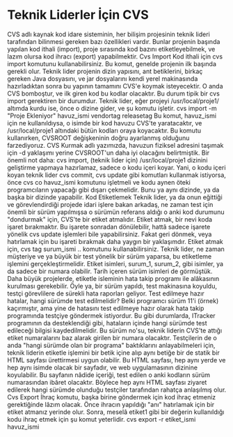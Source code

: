 # Teknik Liderler İçin CVS

CVS adlı kaynak kod idare sisteminin, her bilişim projesinin teknik
lideri tarafından bilinmesi gereken bazı özellikleri vardır. Bunlar
projenin başında yapılan kod ithali (import), proje sırasında kod
bazını etiketleyebilmek, ve lazım olursa kod ihracı (export)
yapabilmektir.  Cvs Import Kod ithali için cvs import komutunu
kullanabilirsiniz. Bu komut, genelde projenin ilk başında gerekli
olur. Teknik lider projenin dizin yapısını, ant betiklerini, birkaç
gereken Java dosyasını, ve jar dosyalarını kendi yerel makinasında
hazırladıktan sonra bu yapının tamamını CVS'e koymak isteyecektir. O
anda CVS bomboştur, ve ilk giren kod bu kodlar olacaktır.  Bu durum
tipik bir cvs import gerektiren bir durumdur. Teknik lider, eğer
projeyi /usr/local/proje1/ altımda kurdu ise, önce o dizine gider, ve
şu komutu işletir.  cvs import -m "Proje Ekleniyor" havuz_ismi
vendortag releasetag Bu komut, havuz_ismi için ne kullanıldıysa, o
isimde bir kod havuzu CVS'te yaratacaktır, ve /usr/local/proje1
altındaki bütün kodları oraya koyacaktır.  Bu komutu kullanırken,
CVSROOT değişkeninin doğru ayarlanmış olduğunu farzediyoruz. CVS
Kurmak adlı yazımızda, havuzun fiziksel adresini taşımak için -d
yaklaşımı yerine CVSROOT'un daha iyi olacağını belirtmiştik.  Bir
önemli not daha: cvs import, (teknik lider için) /usr/local/proje1
dizinini geliştirme yapmaya hazırlamaz, sadece o kodu içeri
koyar. Yani, o kodu içeri koyan teknik lider cvs commit, cvs update
gibi komutları kullanmak istiyorsa, önce cvs co havuz_ismi komutunu
işletmeli ve kodu aynen öteki programcıların yapacağı gibi dışarı
çekmelidir. Bunu ya aynı dizinde, ya da başka bir dizinde yapabilir.
Kod Etiketlemek Teknik lider, ya da onun eğittiği ve görevlendirdiği
projede idari işlere bakan arkadaş, ne zaman test için önemli bir
sürüm yapılmışsa o sürümün referans aldığı o anki kod durumunu
"dondurmak" için, CVS'te bir etiket atmalıdır. Etiket atmak, bir nevi
koda işaret bırakmaktır. Bu işarete sonradan dönülebilir, hattâ sadece
işarete yönelik cvs update işlemleri bile yapabilirsiniz. Fakat geri
dönmek, veya hatırlamak için bu işareti bırakmak daha yaygın bir
yaklaşımdır.  Etiket atmak için, cvs tag surum_ismi .. komutunu
kullanabilirsiniz.  Teknik lider, ne zaman müşteriye ve ya büyük bir
test yönelik bir sürüm yaparsa, bu etiketleme işlemini
gerçekleştirmelidir. Etiket isimleri, surum_1, surum_2, gibi isimler,
ya da sadece bir numara olabilir. Tarih içeren sürüm isimleri de
görmüştük.  Daha büyük projelerde, etiketle isleminin hata takip
programı ile alâkasının kurulması gerekebilir. Öyle ya, bir sürüm
yapıldı, test makinasına koyuldu, testçi görevlilere de sürekli hata
raporları geliyor. Test edilmeye hazır hatalar, hangi sürümde test
edilmelidir? Belki programcı sürüm 11'i (örnek) kaçırmıştır, ama yine
de hatasını test edilmeye hazır olarak hata takip programında testçiye
göndermek istiyordur.  Bu gibi durumlarda, ITracker programının da
desteklendiği gibi, hataların içinde hangi sürümde test edileceği
bilgisi kaydedilmelidir. Bu sürüm no'su, teknik liderin CVS'te attığı
etiket numaralarını baz alarak girilen bir numara olacaktır.
Testçilerin de o anda "hangi sürümde olan bir programa" baktıklarını
anlayabilmeleri için, teknik liderin etiketle işlemini bir betik içine
alıp aynı betiğe bir de statik bir HTML sayfası ürettirmesi uygun
olabilir. Bu HTML sayfası, hep aynı yerde ve hep aynı isimde olacak
bir sayfadır, ve web uygulamasının dizinine koyulabilir. Bu sayfanın
nâdide içeriği, test edilen o anki kodların sürüm numarasından ibâret
olacaktır. Böylece hep aynı HTML sayfası ziyaret edilerek hangi
sürümde olunduğu testçiler tarafından rahatça anlaşılmış olur.  Cvs
Export İhraç komutu, başka birine göndermek için kod ihraç etmeniz
gerektiğinde lâzım olacak. Önce ihracın yapıldığı "anı" hatırlamak
için bir etiket atmanız yerinde olur. Sonra, meselâ etiket1 gibi bir
değerin kullanıldığı kodu ihraç etmek için şu komut yeterlidir.  cvs
export -r etiket_ismi havuz_ismi





